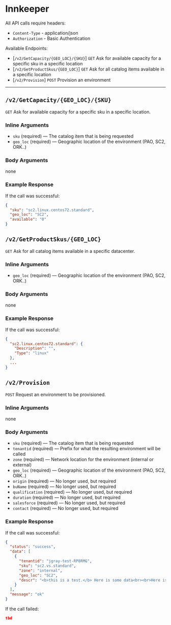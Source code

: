 # Innkeeper

All API calls require headers:
- `Content-Type` - application/json
- `Authorization` - Basic Authentication

Available Endpoints:
* [`/v2/GetCapacity/{GEO_LOC}/{SKU}`] `GET` Ask for available capacity for a specific sku in a specific location
* [`/v2/GetProductSkus/{GEO_LOC}`] `GET` Ask for all catalog items available in a specific location
* [`/v2/Provision`] `POST` Provision an environment

---


## `/v2/GetCapacity/{GEO_LOC}/{SKU}`

`GET` Ask for available capacity for a specific sku in a specific location.

### Inline Arguments
- `sku` (required) — The catalog item that is being requested
- `geo_loc` (required) — Geographic location of the environment (PAO, SC2, ORK..)

### Body Arguments

none


### Example Response

If the call was successful:

```json
{
  "sku": "sc2.linux.centos72.standard",
  "geo_loc": "SC2",
  "available": "0"
}
```

## `/v2/GetProductSkus/{GEO_LOC}`

`GET` Ask for all catalog items available in a specific datacenter.

### Inline Arguments
- `geo_loc` (required) — Geographic location of the environment (PAO, SC2, ORK..)

### Body Arguments

none


### Example Response

If the call was successful:

```json
{
  "sc2.linux.centos72.standard": {
    "Description": "",
    "Type": "linux"
  },
  ...
}
```


## `/v2/Provision`

`POST` Request an environment to be provisioned.

### Inline Arguments

none

### Body Arguments

- `sku` (required) — The catalog item that is being requested
- `tenantid` (required) — Prefix for what the resulting environment will be called 
- `zone` (required) — Network location for the environment (internal or external)
- `geo_loc` (required) — Geographic location of the environment (PAO, SC2, ORK..)
- `origin` (required) — No longer used, but required
- `buName` (required) — No longer used, but required
- `qualification` (required) — No longer used, but required
- `duration` (required) — No longer used, but required
- `salesforce` (required) — No longer used, but required
- `contact` (required) — No longer used, but required


### Example Response

If the call was successful:

```json
{
  "status": "success",
  "data": [
    {
      "tenantid": "jgray-test-RP8RMG",
      "sku": "sc2.vs.standard",
      "zone": "internal",
      "geo_loc": "SC2",
      "descr": "<b>this is a test.</b> Here is some data<br><br>Here is some more <b>data.</b>"
    }
  ],
  "message": "ok"
}
```

If the call failed:

```json
tbd
```
